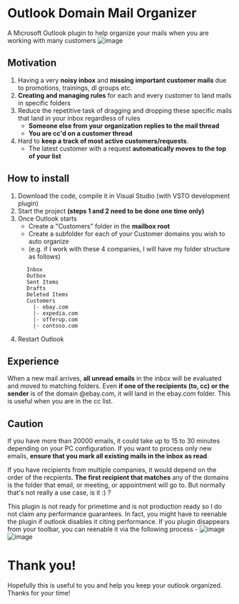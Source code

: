 # Outlook Domain Mail Organizer
A Microsoft Outlook plugin to help organize your mails when you are working with many customers
![image](https://user-images.githubusercontent.com/3799525/229867671-80e553de-3d66-4778-860b-6def867fabb0.png)

## Motivation
1. Having a very **noisy inbox** and **missing important customer mails** due to promotions, trainings, dl groups etc.
2. **Creating and managing rules** for each and every customer to land mails in specific folders
3. Reduce the repetitive task of dragging and dropping these specific mails that land in your inbox regardless of rules
   - **Someone else from your organization replies to the mail thread**
   - **You are cc'd on a customer thread**
4. Hard to **keep a track of most active customers/requests**.
   - The latest customer with a request **automatically moves to the top of your list**

## How to install
1. Download the code, compile it in Visual Studio (with VSTO development plugin)
2. Start the project **(steps 1 and 2 need to be done one time only)**
4. Once Outlook starts
   -  Create a "Customers" folder in the **mailbox root**
   -  Create a subfolder for each of your Customer domains you wish to auto organize
   -  (e.g. if I work with these 4 companies, I will have my folder structure as follows)
```
      Inbox
      Outbox
      Sent Items
      Drafts
      Deleted Items
      Customers
        |- ebay.com
        |- expedia.com
        |- offerup.com
        |- contoso.com
```
4. Restart Outlook

## Experience
When a new mail arrives, **all unread emails** in the inbox will be evaluated and moved to matching folders. 
Even **if one of the recipients (to, cc) or the sender** is of the domain @ebay.com, it will land in the ebay.com folder. This is useful when you are in the cc list.

## Caution
If you have more than 20000 emails, it could take up to 15 to 30 minutes depending on your PC configuration. If you want to process only new emails, **ensure that you mark all existing mails in the inbox as read**.

If you have recipients from multiple companies, it would depend on the order of the recpients. **The first recipient that matches** any of the domains is the folder that email, or meeting, or appointment will go to. But normally that's not really a use case, is it :) ?

This plugin is not ready for primetime and is not production ready so I do not claim any performance guarantees. In fact, you might have to reenable the plugin if outlook disables it citing performance. If you plugin disappears from your toolbar, you can reenable it via the following process -
![image](https://user-images.githubusercontent.com/3799525/229865715-e3c7a756-664e-4e09-864c-47437c314dee.png)
![image](https://user-images.githubusercontent.com/3799525/229867079-941f21b6-271a-463f-90bb-f322260778fa.png)

# Thank you!
Hopefully this is useful to you and help you keep your outlook organized. 
Thanks for your time!
